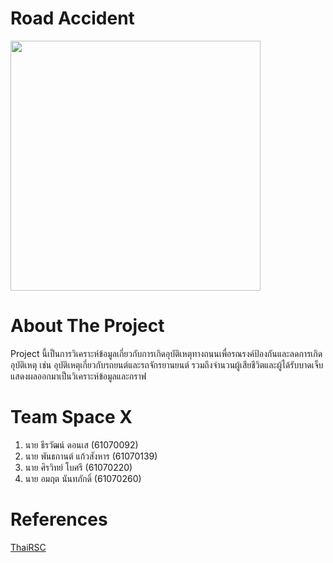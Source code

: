 # Road Accident
<img src="https://i.ytimg.com/vi/8gIjcKj6IGg/maxresdefault.jpg" width="400"><br>

# About The Project
<p>Project นี้เป็นการวิเคราะห์ข้อมูลเกี่ยวกับการเกิดอุบัติเหตุทางถนนเพื่อรณรงค์ป้องกันและลดการเกิดอุบัติเหตุ เช่น อุบัติเหตุเกี่ยวกับรถยนต์และรถจักรยานยนต์ รวมถึงจำนวนผู้เสียชีวิตและผู้ได้รับบาดเจ็บ แสดงผลออกมาเป็นวิเคราะห์ข้อมูลและกราฟ</p>

# Team Space X
<ol>
    <li>นาย ธีรวัฒน์ ดอนเส (61070092)</li>
    <li>นาย พันธกานต์ แก้วสังหาร (61070139)</li>
    <li>นาย ศิรวิทย์ โบศรี (61070220)</li>
    <li>นาย อมฤต นันทภักดิ์ (61070260)</li>
</ol>

# References
<a href="http://www.thairsc.com/">ThaiRSC</a>

